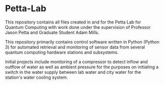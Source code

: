 # Petta-Lab

This repository contains all files created in and for the Petta Lab for Quantum Computing with work done under the supervision of Professor Jason Petta and Graduate Student Adam Mills.

This repository primarily contains control software written in Python (Python 3) for automated retrieval and monitoring of sensor data from several quantum computing hardware stations and subsystems.

Initial projects include monitoring of a compressor to detect inflow and outflow of water as well as ambient pressure for the purposes on initiating a switch in the water supply between lab water and city water for the station's water cooling system.
